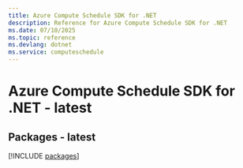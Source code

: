 ```yaml
---
title: Azure Compute Schedule SDK for .NET
description: Reference for Azure Compute Schedule SDK for .NET
ms.date: 07/10/2025
ms.topic: reference
ms.devlang: dotnet
ms.service: computeschedule
---
```

# Azure Compute Schedule SDK for .NET - latest
## Packages - latest
[!INCLUDE [packages](compute-schedule-index.md)]
